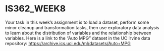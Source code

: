 # IS362_WEEK8

Your task in this week’s assignment is to load a dataset, perform some minor cleanup and transformation tasks, then use exploratory data analysis to learn about the distribution of variables and the relationship between variables.
Here is a link to the “Auto MPG” dataset in the UC Irvine data repository: https://archive.ics.uci.edu/ml/datasets/Auto+MPG
